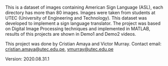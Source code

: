 This is a dataset of images containing American Sign Language (ASL), each directory has more than 80 images. Images were taken from students at UTEC (University of Engineering and Technology). This dataset was developed to implement a sign language translator. The project was based on Digital Image Processing techniques and implemented in MATLAB, results of this projects are shown in Demo1 and Demo2 videos.


This project was done by Cristian Amaya and Victor Murray. 
Contact email: cristian.amaya@utec.edu.pe, vmurray@utec.edu.pe

Version: 2020.08.31.1
